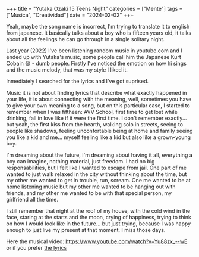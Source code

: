 +++
title = "Yutaka Ozaki 15 Teens Night"
categories = ["Mente"]
tags = ["Música", "Creatividad"]
date = "2024-02-02"
+++

Yeah, maybe the song name is incorrect, I'm trying to translate it to english from japanese. It basically talks about a boy who is fifteen years old, it talks about all the feelings he can go through in a single solitary night.

Last year (2022) I've been listening random music in youtube.com and I ended up with Yutaka's music, some people call him the Japanese Kurt Cobain :smile: - dumb people. Firstly I've noticed the emotion on how hi sings and the music melody, that was my style I liked it. 

Inmediately I searched for the lyrics and I've got suprised. 

Music it is not about finding lyrics that describe what exactly happened in your life, it is about connecting with the meaning, well, sometimes you have to give your own meaning to a song, but on this particular case, I started to remember when I was fiftheen: AVV School, first time to get lost while drinking, fall in love like if it were the first time. I don't remember exactly... but yeah, the first kiss from the hearth, walking solo in streets, seeing to people like shadows, feeling unconfortable being at home and family seeing you like a kid and me... myself feeling like a kid but also like a grown-young boy. 

I'm dreaming about the future, I'm dreaming about having it all, everything a boy can imagine, nothing material, just freedom. I had no big responsabilities, but I felt like I wanted to escape from jail. One part of me wanted to just walk relaxed in the city without thinking about the time, but my other me wanted to get in trouble, run, scream. One me wanted to be at home listening music but my other me wanted to be hanging out with friends, and my other me wanted to be with that special person, my girlfriend all the time.

I still remember that night at the roof of my house, with the cold wind in the face, staring at the starts and the moon, crying of happiness, trying to think on how I would look like in the future... but just trying, because I was happy enough to just live my present at that moment. I miss those days.

Here the musical video: https://www.youtube.com/watch?v=Yu88zx_--wE or if you prefer [the lyrics](/lang/jp/song-15night-yutaka-ozaki)
